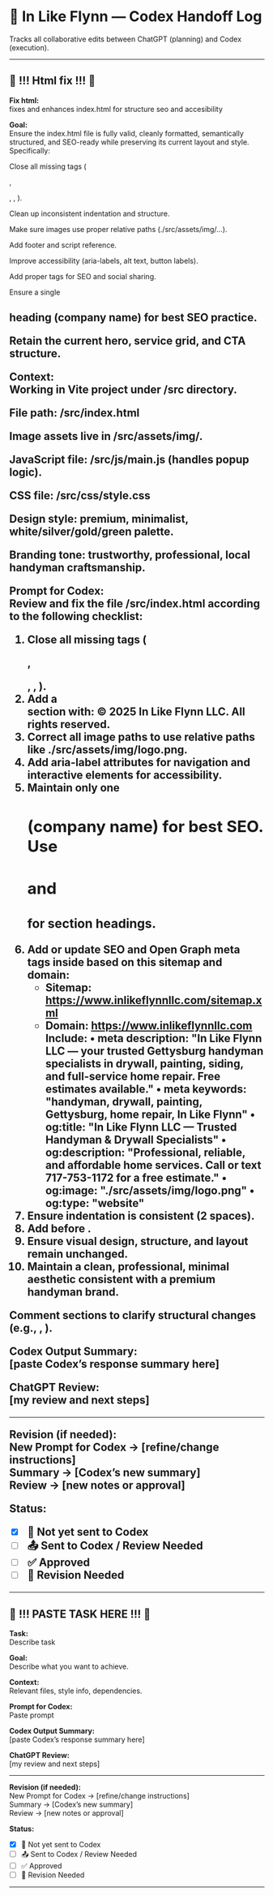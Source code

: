 # 🧠 In Like Flynn — Codex Handoff Log
Tracks all collaborative edits between ChatGPT (planning) and Codex (execution).

---

🔴 !!! Html fix !!! 🔴
----------------------------------------------------------------

**Fix html:**  
fixes and enhances index.html for structure seo and accesibility 

**Goal:**  
Ensure the index.html file is fully valid, cleanly formatted, semantically structured, and SEO-ready while preserving its current layout and style.
Specifically:

Close all missing tags (<p>, <section>, <body>, <html>).

Clean up inconsistent indentation and structure.

Make sure images use proper relative paths (./src/assets/img/...).

Add footer and script reference.

Improve accessibility (aria-labels, alt text, button labels).

Add proper <meta> tags for SEO and social sharing.

Ensure a single <h1> heading (company name) for best SEO practice.

Retain the current hero, service grid, and CTA structure.

**Context:**  
Working in Vite project under /src directory.

File path: /src/index.html

Image assets live in /src/assets/img/.

JavaScript file: /src/js/main.js (handles popup logic).

CSS file: /src/css/style.css

Design style: premium, minimalist, white/silver/gold/green palette.

Branding tone: trustworthy, professional, local handyman craftsmanship.

**Prompt for Codex:**  
Review and fix the file /src/index.html according to the following checklist:

1. Close all missing tags (<p>, <section>, <body>, <html>).
2. Add a <footer> section with: © 2025 In Like Flynn LLC. All rights reserved.
3. Correct all image paths to use relative paths like ./src/assets/img/logo.png.
4. Add aria-label attributes for navigation and interactive elements for accessibility.
5. Maintain only one <h1> (company name) for best SEO. Use <h2> and <h3> for section headings.
6. Add or update SEO and Open Graph meta tags inside <head> based on this sitemap and domain:
   - Sitemap: https://www.inlikeflynnllc.com/sitemap.xml
   - Domain: https://www.inlikeflynnllc.com
   Include:
      • meta description: "In Like Flynn LLC — your trusted Gettysburg handyman specialists in drywall, painting, siding, and full-service home repair. Free estimates available."
      • meta keywords: "handyman, drywall, painting, Gettysburg, home repair, In Like Flynn"
      • og:title: "In Like Flynn LLC — Trusted Handyman & Drywall Specialists"
      • og:description: "Professional, reliable, and affordable home services. Call or text 717-753-1172 for a free estimate."
      • og:image: "./src/assets/img/logo.png"
      • og:type: "website"
7. Ensure indentation is consistent (2 spaces).
8. Add <script src="./src/js/main.js"></script> before </body>.
9. Ensure visual design, structure, and layout remain unchanged.
10. Maintain a clean, professional, minimal aesthetic consistent with a premium handyman brand.

Comment sections to clarify structural changes (e.g., <!-- Footer added -->, <!-- SEO meta updated -->).

 

**Codex Output Summary:**  
[paste Codex’s response summary here]  

**ChatGPT Review:**  
[my review and next steps]  

---

**Revision (if needed):**  
New Prompt for Codex → [refine/change instructions]  
Summary → [Codex’s new summary]  
Review → [new notes or approval]  

**Status:**  
- [x] 🚫 Not yet sent to Codex  
- [ ] 📤 Sent to Codex / Review Needed  
- [ ] ✅ Approved  
- [ ] 🔁 Revision Needed  

----------------------------------------------------------------



🔴 !!! PASTE TASK HERE !!! 🔴
----------------------------------------------------------------

**Task:**  
Describe task  

**Goal:**  
Describe what you want to achieve.  

**Context:**  
Relevant files, style info, dependencies.  

**Prompt for Codex:**  
Paste prompt  

**Codex Output Summary:**  
[paste Codex’s response summary here]  

**ChatGPT Review:**  
[my review and next steps]  

---

**Revision (if needed):**  
New Prompt for Codex → [refine/change instructions]  
Summary → [Codex’s new summary]  
Review → [new notes or approval]  

**Status:**  
- [x] 🚫 Not yet sent to Codex  
- [ ] 📤 Sent to Codex / Review Needed  
- [ ] ✅ Approved  
- [ ] 🔁 Revision Needed  

----------------------------------------------------------------
